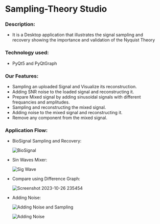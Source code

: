 # Sampling-Theory Studio

### Description:
-  It is a Desktop application that illustrates the signal sampling and recovery showing the importance and validation of the Nyquist Theory

### Technology used:
- PyQt5 and PyQtGraph
  
### Our Features:
   * Sampling an uploaded Signal and Visualize its reconstruction.
   * Adding SNR noise to the loaded signal and reconstructing it. 
   * Prepare Mixed signal by adding sinusoidal signals with different frequancies and amplitudes. 
   * Sampling and reconstructing the mixed signal.
   * Adding noise to the mixed signal and reconstructing it.
   * Remove any component from the mixed signal.

### Application Flow:

- BioSignal Sampling and Recovery:
  
  ![BioSignal](https://github.com/mohandemadx/DSP_TASK_2/assets/102548631/ab4c3ec4-bb95-4016-9cb6-39327c78d375)

- Sin Waves Mixer:
  
  ![Sig Wave](https://github.com/mohandemadx/DSP_TASK_2/assets/102548631/ee7f3764-1611-46d1-9b92-f58f8d0824fb)

- Compare using Difference Graph:

  ![Screenshot 2023-10-26 235454](https://github.com/mohandemadx/DSP_TASK_2/assets/102548631/86a15e37-9aa8-4760-89d8-bb84c78f51d4)

- Adding Noise:
  
  ![Adding Noise and Sampling](https://github.com/mohandemadx/DSP_TASK_2/assets/102548631/688d5cb9-b459-4e98-8976-f718ab362f52)
  
  ![Adding Noise](https://github.com/mohandemadx/DSP_TASK_2/assets/102548631/d6e525b6-73f6-4a3f-8fb1-d3ceff8ff6d0)






